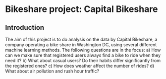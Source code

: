 # Bikeshare project: Capital Bikeshare
## Introduction
The aim of this project is to do analysis on the data by Capital Bikeshare, a company operating a bike share in Washington DC, using several different machine learning methods.
The following questions are in the focus:
a) How can we make sure that registered users always find a bike to ride when they need it?
b) What about casual users? Do their habits differ significantly from the registered ones?
c) How does weather affect the number of rides?
d) What about air pollution and rush hour traffic?
